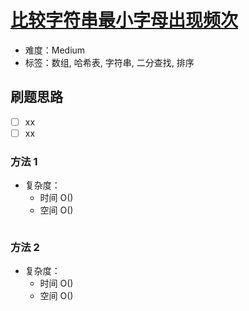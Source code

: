 # [比较字符串最小字母出现频次](https://leetcode-cn.com/problems/compare-strings-by-frequency-of-the-smallest-character/)

- 难度：Medium
- 标签：数组, 哈希表, 字符串, 二分查找, 排序

## 刷题思路

- [ ] xx
- [ ] xx

### 方法 1

- 复杂度：
    - 时间 O()
    - 空间 O()

``` js

```

### 方法 2

- 复杂度：
    - 时间 O()
    - 空间 O()

``` js

```
